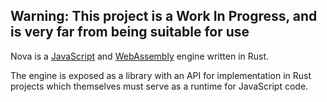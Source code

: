 ## Warning: This project is a Work In Progress, and is very far from being suitable for use

Nova is a [JavaScript](https://tc39.es/ecma262) and [WebAssembly](https://webassembly.org) engine written in Rust.

The engine is exposed as a library with an API for implementation in Rust projects which themselves must serve as a runtime for JavaScript code.
